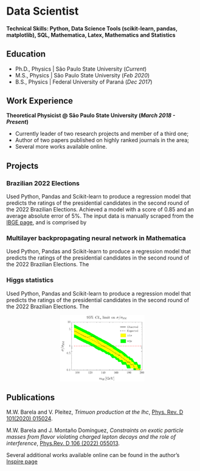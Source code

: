 # Data Scientist

#### Technical Skills: Python, Data Science Tools (scikit-learn, pandas, matplotlib), SQL, Mathematica, Latex, Mathematics and Statistics

## Education
- Ph.D., Physics | São Paulo State University (_Current_)								       		
- M.S., Physics	   | São Paulo State University (_Feb 2020_)	 			        		
- B.S., Physics    | Federal University of Paraná (_Dec 2017_)

## Work Experience
**Theoretical Physicist @ São Paulo State University (_March 2018 - Present_)**
- Currently leader of two research projects and member of a third one;
- Author of two papers published on highly ranked journals in the area;
- Several more works available online.

## Projects

### Brazilian 2022 Elections

Used Python, Pandas and Scikit-learn to produce a regression model that predicts the ratings of the presidential candidates in the second round of the 2022 Brazilian Elections. Achieved a model with a score of 0.85 and an average absolute error of 5%. The input data is manually scraped from the [IBGE page](https://www.ibge.gov.br/estatisticas/downloads-estatisticas.html), and is comprised by 

### Multilayer backpropagating neural network in Mathematica

Used Python, Pandas and Scikit-learn to produce a regression model that predicts the ratings of the presidential candidates in the second round of the 2022 Brazilian Elections. The 

### Higgs statistics

Used Python, Pandas and Scikit-learn to produce a regression model that predicts the ratings of the presidential candidates in the second round of the 2022 Brazilian Elections. The 

<img src="/assets/img/Higgs_Money_Plot.png" alt="Higgs Money Plot" width="44%" style="display: block; margin: auto;" />

## Publications
M.W. Barela and V. Pleitez, _Trimuon production at the lhc_, [Phys. Rev. D 101(2020) 015024](https://doi.org/10.1103/PhysRevD.101.015024).

M.W. Barela and J. Montaño Domínguez, _Constraints on exotic particle masses
from flavor violating charged lepton decays and the role of interference_, [Phys.Rev. D 106 (2022) 055013](https://doi.org/10.1103/PhysRevD.106.055013).

Several additional works available online can be found in the author’s [Inspire page](https://inspirehep.net/authors/1983519)
